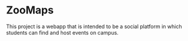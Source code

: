 # ZooMaps
This project is a webapp that is intended to be a social platform in which students can find and host events on campus.
